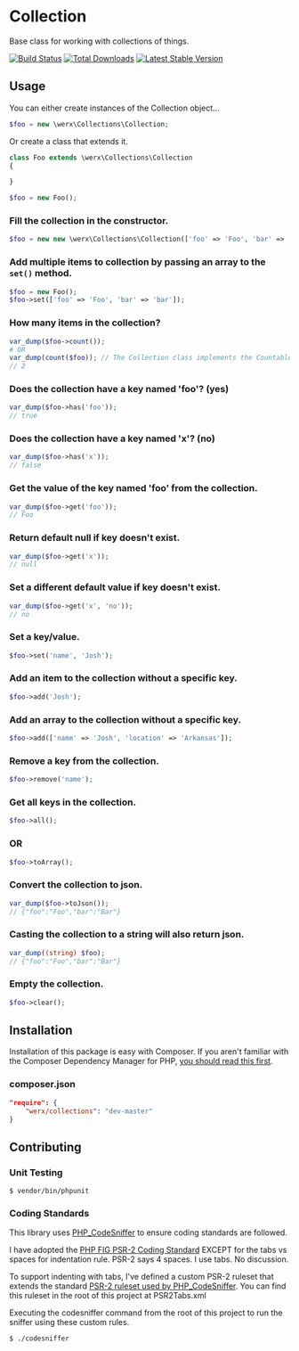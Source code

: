 # Collection

Base class for working with collections of things.

[![Build Status](https://travis-ci.org/werx/collections.png?branch=master)](https://travis-ci.org/werx/collections) [![Total Downloads](https://poser.pugx.org/werx/collections/downloads.png)](https://packagist.org/packages/werx/collections) [![Latest Stable Version](https://poser.pugx.org/werx/collections/v/stable.png)](https://packagist.org/packages/werx/collections)

## Usage
You can either create instances of the Collection object...

```php
$foo = new \werx\Collections\Collection;
```

Or create a class that extends it.

```php
class Foo extends \werx\Collections\Collection
{

}

$foo = new Foo();
```

### Fill the collection in the constructor.
```php
$foo = new new \werx\Collections\Collection(['foo' => 'Foo', 'bar' => 'bar']);
```

### Add multiple items to collection by passing an array to the `set()` method.
```php
$foo = new Foo();
$foo->set(['foo' => 'Foo', 'bar' => 'bar']);
```

### How many items in the collection?
```php
var_dump($foo->count());
# OR
var_dump(count($foo)); // The Collection class implements the Countable() interface.
// 2
```

### Does the collection have a key named 'foo'? (yes)
```php
var_dump($foo->has('foo'));
// true
```

### Does the collection have a key named 'x'? (no)
``` php
var_dump($foo->has('x'));
// false
```

### Get the value of the key named 'foo' from the collection.
``` php
var_dump($foo->get('foo'));
// Foo
```

### Return default null if key doesn't exist.
``` php
var_dump($foo->get('x'));
// null
```
### Set a different default value if key doesn't exist.
``` php
var_dump($foo->get('x', 'no'));
// no
```

### Set a key/value.
``` php
$foo->set('name', 'Josh');
```

### Add an item to the collection without a specific key.
``` php
$foo->add('Josh');
```

### Add an array to the collection without a specific key.
``` php
$foo->add(['name' => 'Josh', 'location' => 'Arkansas']);
```

### Remove a key from the collection.
``` php
$foo->remove('name');
```

### Get all keys in the collection.
``` php
$foo->all();
```

### OR
``` php
$foo->toArray();
```

### Convert the collection to json.
``` php
var_dump($foo->toJson());
// {"foo":"Foo","bar":"Bar"}
```

### Casting the collection to a string will also return json.
``` php
var_dump((string) $foo);
// {"foo":"Foo","bar":"Bar"}
```

### Empty the collection.
``` php
$foo->clear();
```

## Installation
Installation of this package is easy with Composer. If you aren't familiar with the Composer Dependency Manager for PHP, [you should read this first](https://getcomposer.org/doc/00-intro.md).

### composer.json
``` json
"require": {
	"werx/collections": "dev-master"
}
```

## Contributing

### Unit Testing

	$ vendor/bin/phpunit

### Coding Standards
This library uses [PHP_CodeSniffer](http://www.squizlabs.com/php-codesniffer) to ensure coding standards are followed.

I have adopted the [PHP FIG PSR-2 Coding Standard](http://www.php-fig.org/psr/psr-2/) EXCEPT for the tabs vs spaces for indentation rule. PSR-2 says 4 spaces. I use tabs. No discussion.

To support indenting with tabs, I've defined a custom PSR-2 ruleset that extends the standard [PSR-2 ruleset used by PHP_CodeSniffer](https://github.com/squizlabs/PHP_CodeSniffer/blob/master/CodeSniffer/Standards/PSR2/ruleset.xml). You can find this ruleset in the root of this project at PSR2Tabs.xml

Executing the codesniffer command from the root of this project to run the sniffer using these custom rules.


	$ ./codesniffer
